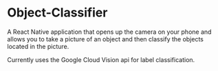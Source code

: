 # Object-Classifier

A React Native application that opens up the camera on your phone and allows you to take a 
picture of an object and then classify the objects located in the picture.

Currently uses the Google Cloud Vision api for label classification.
